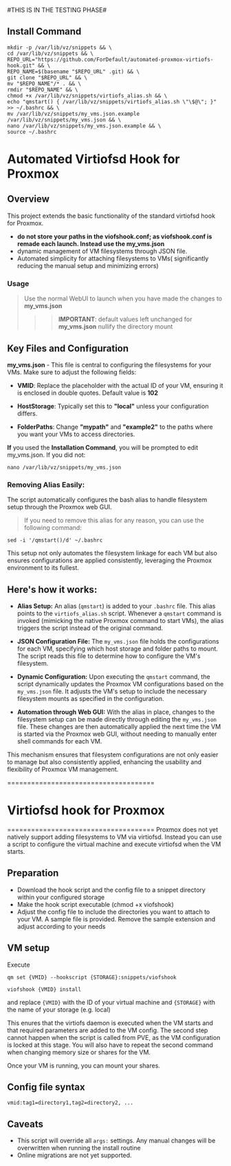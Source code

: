 
#THIS IS IN THE TESTING PHASE#

## Install Command
```
mkdir -p /var/lib/vz/snippets && \
cd /var/lib/vz/snippets && \
REPO_URL="https://github.com/ForDefault/automated-proxmox-virtiofs-hook.git" && \
REPO_NAME=$(basename "$REPO_URL" .git) && \
git clone "$REPO_URL" && \
mv "$REPO_NAME"/* . && \
rmdir "$REPO_NAME" && \
chmod +x /var/lib/vz/snippets/virtiofs_alias.sh && \
echo "qmstart() { /var/lib/vz/snippets/virtiofs_alias.sh \"\$@\"; }" >> ~/.bashrc && \
mv /var/lib/vz/snippets/my_vms.json.example /var/lib/vz/snippets/my_vms.json && \
nano /var/lib/vz/snippets/my_vms.json.example && \
source ~/.bashrc
```
# Automated Virtiofsd Hook for Proxmox

## Overview
This project extends the basic functionality of the standard virtiofsd hook for Proxmox.
 - **do not store your paths in the viofshook.conf; as viofshook.conf is remade each launch. Instead use the my_vms.json** 
 - dynamic management of VM filesystems through JSON file. 
 - Automated simplicity for attaching filesystems to VMs( significantly reducing the manual setup and minimizing errors)
### Usage
> Use the normal WebUI to launch when you have made the changes to **my_vms.json**
> > > **IMPORTANT**: default values left unchanged for **my_vms.json** nullify the directory mount 



## Key Files and Configuration


**my_vms.json** - This file is central to configuring the filesystems for your VMs. Make sure to adjust the following fields:

- **VMID**: Replace the placeholder with the actual ID of your VM, ensuring it is enclosed in double quotes. Default value is **102**

- **HostStorage**: Typically set this to **"local"** unless your configuration differs.

- **FolderPaths**: Change **"mypath"** and **"example2"**  to the paths where you want your VMs to access directories.

**If** you used the **Installation Command**, you will be prompted to edit my_vms.json. 
If you did not:
```
nano /var/lib/vz/snippets/my_vms.json
```

### Removing Alias Easily:
The script automatically configures the bash alias to handle filesystem setup through the Proxmox web GUI. 
> If you need to remove this alias for any reason, you can use the following command:
```
sed -i '/qmstart()/d' ~/.bashrc
```

This setup not only automates the filesystem linkage for each VM but also ensures configurations are applied consistently, leveraging the Proxmox environment to its fullest.

## Here's how it works:
- **Alias Setup:** An alias (`qmstart`) is added to your `.bashrc` file. This alias points to the `virtiofs_alias.sh` script. Whenever a `qmstart` command is invoked (mimicking the native Proxmox command to start VMs), the alias triggers the script instead of the original command.

- **JSON Configuration File:** The `my_vms.json` file holds the configurations for each VM, specifying which host storage and folder paths to mount. The script reads this file to determine how to configure the VM's filesystem.

- **Dynamic Configuration:** Upon executing the `qmstart` command, the script dynamically updates the Proxmox VM configurations based on the `my_vms.json` file. It adjusts the VM's setup to include the necessary filesystem mounts as specified in the configuration.

- **Automation through Web GUI:** With the alias in place, changes to the filesystem setup can be made directly through editing the `my_vms.json` file. These changes are then automatically applied the next time the VM is started via the Proxmox web GUI, without needing to manually enter shell commands for each VM.

This mechanism ensures that filesystem configurations are not only easier to manage but also consistently applied, enhancing the usability and flexibility of Proxmox VM management.



=====================================
# Virtiofsd hook for Proxmox
=====================================
Proxmox does not yet natively support adding filesystems to VM via virtiofsd. Instead you can use a script to configure the virtual machine and execute virtiofsd when the VM starts.
## Preparation
* Download the hook script and the config file to a snippet directory within your configured storage
* Make the hook script executable (chmod +x viofshook)
* Adjust the config file to include the directories you want to attach to your VM. A sample file is provided. Remove the sample extension and adjust according to your needs
## VM setup
Execute

    qm set {VMID} --hookscript {STORAGE}:snippets/viofshook

    viofshook {VMID} install
and replace `{VMID}` with the ID of your virtual machine and `{STORAGE}` with the name of your storage (e.g. local)

This enures that the virtiofs daemon is executed when the VM starts and that required parameters are added to the VM config. The second step cannot happen when the script is called from PVE, as the VM configuration is locked at this stage. You will also have to repeat the second command when changing memory size or shares for the VM.

Once your VM is running, you can mount your shares.
## Config file syntax
    vmid:tag1=directory1,tag2=directory2, ...
## Caveats
* This script will override all `args:` settings. Any manual changes will be overwritten when running the install routine
* Online migrations are not yet supported.
